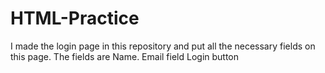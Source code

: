 # HTML-Practice
I made the login page in this repository and put all the necessary fields on this page.
The fields are Name.
Email field
Login button



